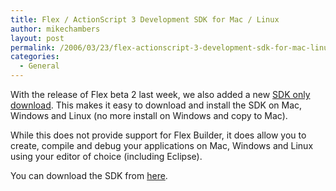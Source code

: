 ```yaml
---
title: Flex / ActionScript 3 Development SDK for Mac / Linux
author: mikechambers
layout: post
permalink: /2006/03/23/flex-actionscript-3-development-sdk-for-mac-linux/
categories:
  - General
---
```



With the release of Flex beta 2 last week, we also added a new [SDK only download][1]. This makes it easy to download and install the SDK on Mac, Windows and Linux (no more install on Windows and copy to Mac).

While this does not provide support for Flex Builder, it does allow you to create, compile and debug your applications on Mac, Windows and Linux using your editor of choice (including Eclipse).

You can download the SDK from [here][1].

 [1]: http://www.macromedia.com/cfusion/entitlement/index.cfm?e=labs#flexsdk2